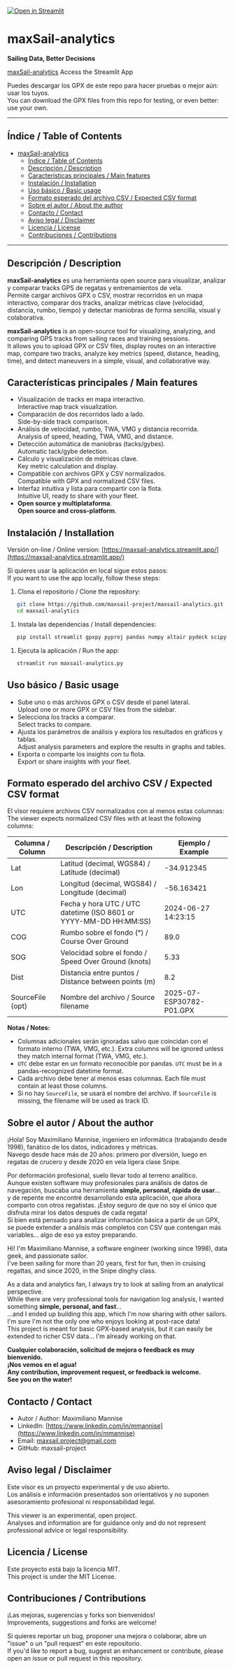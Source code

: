 
[![Open in Streamlit](https://static.streamlit.io/badges/streamlit_badge_black_white.svg)](https://maxsail-analytics.streamlit.app/)

# maxSail-analytics
**Sailing Data, Better Decisions**

[maxSail-analytics](https://maxsail-analytics.streamlit.app/) Access the Streamlit App

Puedes descargar los GPX de este repo para hacer pruebas o mejor aún: usar los tuyos.\
You can download the GPX files from this repo for testing, or even better: use your own.

---

## Índice / Table of Contents

- [maxSail-analytics](#maxsail-analytics)
  - [Índice / Table of Contents](#índice--table-of-contents)
  - [Descripción / Description](#descripción--description)
  - [Características principales / Main features](#características-principales--main-features)
  - [Instalación / Installation](#instalación--installation)
  - [Uso básico / Basic usage](#uso-básico--basic-usage)
  - [Formato esperado del archivo CSV / Expected CSV format](#formato-esperado-del-archivo-csv--expected-csv-format)
  - [Sobre el autor / About the author](#sobre-el-autor--about-the-author)
  - [Contacto / Contact](#contacto--contact)
  - [Aviso legal / Disclaimer](#aviso-legal--disclaimer)
  - [Licencia / License](#licencia--license)
  - [Contribuciones / Contributions](#contribuciones--contributions)

---

## Descripción / Description

**maxSail-analytics** es una herramienta open source para visualizar, analizar y comparar tracks GPS de regatas y entrenamientos de vela.\
Permite cargar archivos GPX o CSV, mostrar recorridos en un mapa interactivo, comparar dos tracks, analizar métricas clave (velocidad, distancia, rumbo, tiempo) y detectar maniobras de forma sencilla, visual y colaborativa.

**maxSail-analytics** is an open-source tool for visualizing, analyzing, and comparing GPS tracks from sailing races and training sessions.\
It allows you to upload GPX or CSV files, display routes on an interactive map, compare two tracks, analyze key metrics (speed, distance, heading, time), and detect maneuvers in a simple, visual, and collaborative way.

## Características principales / Main features

- Visualización de tracks en mapa interactivo.\
  Interactive map track visualization.
- Comparación de dos recorridos lado a lado.\
  Side-by-side track comparison.
- Análisis de velocidad, rumbo, TWA, VMG y distancia recorrida.\
  Analysis of speed, heading, TWA, VMG, and distance.
- Detección automática de maniobras (tacks/gybes).\
  Automatic tack/gybe detection.
- Cálculo y visualización de métricas clave.\
  Key metric calculation and display.
- Compatible con archivos GPX y CSV normalizados.\
  Compatible with GPX and normalized CSV files.
- Interfaz intuitiva y lista para compartir con la flota.\
  Intuitive UI, ready to share with your fleet.
- **Open source y multiplataforma**.\
  **Open source and cross-platform**.

## Instalación / Installation

Versión on-line / Online version: [https://maxsail-analytics.streamlit.app/](https://maxsail-analytics.streamlit.app/)

Si quieres usar la aplicación en local sigue estos pasos:\
If you want to use the app locally, follow these steps:

1. Clona el repositorio / Clone the repository:

```sh
   git clone https://github.com/maxsail-project/maxsail-analytics.git
   cd maxsail-analytics
```

1. Instala las dependencias / Install dependencies:

```sh
   pip install streamlit gpxpy pyproj pandas numpy altair pydeck scipy
```

1. Ejecuta la aplicación / Run the app:

```sh
   streamlit run maxsail-analytics.py
```

## Uso básico / Basic usage

- Sube uno o más archivos GPX o CSV desde el panel lateral.\
  Upload one or more GPX or CSV files from the sidebar.
- Selecciona los tracks a comparar.\
  Select tracks to compare.
- Ajusta los parámetros de análisis y explora los resultados en gráficos y tablas.\
  Adjust analysis parameters and explore the results in graphs and tables.
- Exporta o comparte los insights con tu flota.\
  Export or share insights with your fleet.

## Formato esperado del archivo CSV / Expected CSV format

El visor requiere archivos CSV normalizados con al menos estas columnas:\
The viewer expects normalized CSV files with at least the following columns:

| Columna / Column | Descripción / Description                                           | Ejemplo / Example        |
| ---------------- | ------------------------------------------------------------------- | ------------------------ |
| Lat              | Latitud (decimal, WGS84) / Latitude (decimal)                       | -34.912345               |
| Lon              | Longitud (decimal, WGS84) / Longitude (decimal)                     | -56.163421               |
| UTC              | Fecha y hora UTC / UTC datetime (ISO 8601 or YYYY-MM-DD HH\:MM\:SS) | 2024-06-27 14:23:15      |
| COG              | Rumbo sobre el fondo (°) / Course Over Ground                       | 89.0                     |
| SOG              | Velocidad sobre el fondo / Speed Over Ground (knots)                | 5.33                     |
| Dist             | Distancia entre puntos / Distance between points (m)                | 8.2                      |
| SourceFile (opt) | Nombre del archivo / Source filename                                | 2025-07-ESP30782-P01.GPX |

**Notas / Notes:**

- Columnas adicionales serán ignoradas salvo que coincidan con el formato interno (TWA, VMG, etc.). Extra columns will be ignored unless they match internal format (TWA, VMG, etc.).
- `UTC` debe estar en un formato reconocible por pandas. `UTC` must be in a pandas-recognized datetime format.
- Cada archivo debe tener al menos esas columnas. Each file must contain at least those columns.
- Si no hay `SourceFile`, se usará el nombre del archivo. If `SourceFile` is missing, the filename will be used as track ID.

## Sobre el autor / About the author

¡Hola! Soy Maximiliano Mannise, ingeniero en informática (trabajando desde 1998), fanático de los datos, indicadores y métricas.\
Navego desde hace más de 20 años: primero por diversión, luego en regatas de crucero y desde 2020 en vela ligera clase Snipe.

Por deformación profesional, suelo llevar todo al terreno analítico.\
Aunque existen software muy profesionales para análisis de datos de navegación, buscaba una herramienta **simple, personal, rápida de usar**...\
y de repente me encontré desarrollando esta aplicación, que ahora comparto con otros regatistas. ¡Estoy seguro de que no soy el único que disfruta mirar los datos después de cada regata!\
Si bien está pensado para analizar información básica a partir de un GPX, se puede extender a análisis más completos con CSV que contengan más variables... algo de eso ya estoy preparando.

Hi! I'm Maximiliano Mannise, a software engineer (working since 1998), data geek, and passionate sailor.\
I've been sailing for more than 20 years, first for fun, then in cruising regattas, and since 2020, in the Snipe dinghy class.

As a data and analytics fan, I always try to look at sailing from an analytical perspective.\
While there are very professional tools for navigation log analysis, I wanted something **simple, personal, and fast**...\
...and I ended up building this app, which I'm now sharing with other sailors. I'm sure I'm not the only one who enjoys looking at post-race data!\
This project is meant for basic GPX-based analysis, but it can easily be extended to richer CSV data... I'm already working on that.

**Cualquier colaboración, solicitud de mejora o feedback es muy bienvenido.**\
**¡Nos vemos en el agua!**\
**Any contribution, improvement request, or feedback is welcome.**\
**See you on the water!**

## Contacto / Contact

- Autor / Author: Maximiliano Mannise
- LinkedIn: [https://www.linkedin.com/in/mmannise](https://www.linkedin.com/in/mmannise)
- Email: [maxsail.project@gmail.com](mailto\:maxsail.project@gmail.com)
- GitHub: maxsail-project

## Aviso legal / Disclaimer

Este visor es un proyecto experimental y de uso abierto.\
Los análisis e información presentados son orientativos y no suponen asesoramiento profesional ni responsabilidad legal.

This viewer is an experimental, open project.\
Analyses and information are for guidance only and do not represent professional advice or legal responsibility.

## Licencia / License

Este proyecto está bajo la licencia MIT.\
This project is under the MIT License.

## Contribuciones / Contributions

¡Las mejoras, sugerencias y forks son bienvenidos!\
Improvements, suggestions and forks are welcome!

Si quieres reportar un bug, proponer una mejora o colaborar, abre un "issue" o un "pull request" en este repositorio.\
If you'd like to report a bug, suggest an enhancement or contribute, please open an issue or pull request in this repository.

